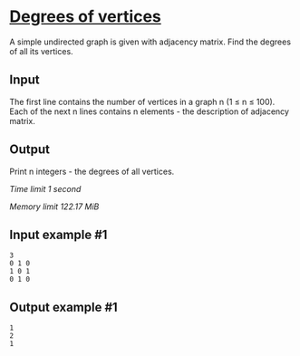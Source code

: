 # [Degrees of vertices](https://www.e-olymp.com/en/problems/4764)

A simple undirected graph is given with adjacency matrix. Find the degrees of all its vertices.

## Input

The first line contains the number of vertices in a graph n (1 ≤ n ≤ 100). Each of the next n lines contains n elements - the description of adjacency matrix.

## Output

Print n integers - the degrees of all vertices.

_Time limit 1 second_

_Memory limit 122.17 MiB_

## Input example #1
```
3
0 1 0
1 0 1
0 1 0
```

## Output example #1
```
1
2
1
```
